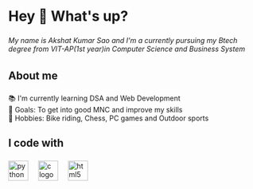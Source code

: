 <h1 align="left">Hey 👋 What's up?</h1>

###

<h6 align="left">My name is Akshat Kumar Sao and I'm a currently pursuing my Btech  degree from VIT-AP(1st year)in Computer Science and Business System</h6>

###

<h2 align="left">About me</h2>

###

<p align="left">📚 I'm currently learning DSA and  Web Development<br>🎯 Goals: To get into good MNC and improve my skills<br>🎲 Hobbies: Bike riding, Chess, PC games and Outdoor sports</p>

###

<h2 align="left">I code with</h2>

###

<div align="left">
  <img src="https://cdn.jsdelivr.net/gh/devicons/devicon/icons/python/python-original.svg" height="40" alt="python logo"  />
  <img width="12" />
  <img src="https://skillicons.dev/icons?i=c" height="40" alt="c logo"  />
  <img width="12" />
  <img src="https://skillicons.dev/icons?i=html" height="40" alt="html5 logo"  />
</div>

###
